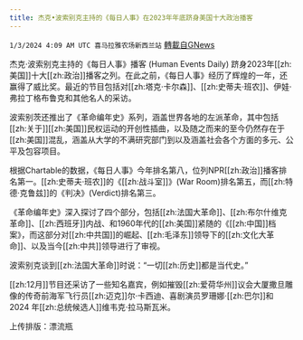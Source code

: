 ```yaml
---
title: 杰克•波索别克主持的《每日人事》在2023年年底跻身美国十大政治播客
---
```

`1/3/2024 4:09 AM UTC 喜马拉雅农场新西兰站` [轉載自GNews](https://gnews.org/articles/2178012)

杰克·波索别克主持的《每日人事》播客 (Human Events Daily) 跻身2023年[[zh:美国]]十大[[zh:政治]]播客之列。在此之前，《每日人事》经历了辉煌的一年，还赢得了威比奖。最近的节目包括对[[zh:塔克·卡尔森]]、[[zh:史蒂夫·班农]]、伊娃·弗拉丁格布鲁克和其他名人的采访。

波索别茨还推出了《革命编年史》系列，涵盖世界各地的左派革命，其中包括[[zh:关于]][[zh:美国]]民权运动的开创性插曲，以及随之而来的至今仍然存在于[[zh:美国]]混乱，涵盖从大学的不满研究部门到以及涵盖社会各个方面的多元、公平及包容项目。

根据Chartable的数据，《每日人事》今年排名第八，位列NPR[[zh:政治]]播客排名第一。[[zh:史蒂夫·班农]]的《[[zh:战斗室]]》(War Room)排名第五，而[[zh:特德·克鲁兹]]的《判决》(Verdict)排名第三。

《革命编年史》深入探讨了四个部分，包括[[zh:法国大革命]]、[[zh:布尔什维克革命]]、[[zh:西班牙]]内战、和1960年代的[[zh:美国]]紧随的《[[zh:中国]]档案》，而这部分对[[zh:中共国]]的崛起、[[zh:毛泽东]]领导下的[[zh:文化大革命]]、以及当今[[zh:中共]]领导进行了审视。

波索别克谈到[[zh:法国大革命]]时说：“一切[[zh:历史]]都是当代史。”

[[zh:12月]]节目还采访了一些知名嘉宾，例如摧毁[[zh:爱荷华州]]议会大厦撒旦雕像的传奇前海军飞行员[[zh:迈克]]尔·卡西迪、喜剧演员罗珊娜·[[zh:巴尔]]和 2024 年[[zh:总统候选人]]维韦克·拉马斯瓦米。

上传排版：漂流瓶
